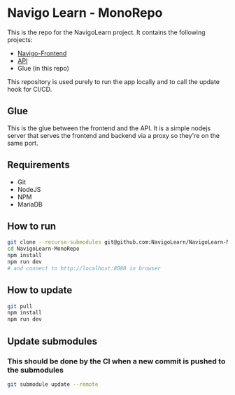 # Navigo Learn - MonoRepo
This is the repo for the NavigoLearn project. It contains the following projects:
  - [Navigo-Frontend](https://github.com/Navigolearn/Navigo-FrontEnd)
  - [API](https://github.com/NavigoLearn/API)
  - Glue (in this repo)

This repository is used purely to run the app locally and to call the update hook for CI/CD.

## Glue
This is the glue between the frontend and the API. 
It is a simple nodejs server that serves the 
frontend and backend via a proxy so they're on the same port.

## Requirements
  - Git
  - NodeJS
  - NPM
  - MariaDB

## How to run
```bash
git clone --recurse-submodules git@github.com:NavigoLearn/NavigoLearn-MonoRepo.git
cd NavigoLearn-MonoRepo
npm install
npm run dev
# and connect to http://localhost:8080 in browser
```

## How to update
```bash
git pull
npm install
npm run dev
```

## Update submodules
### This should be done by the CI when a new commit is pushed to the submodules
```bash
git submodule update --remote
```
